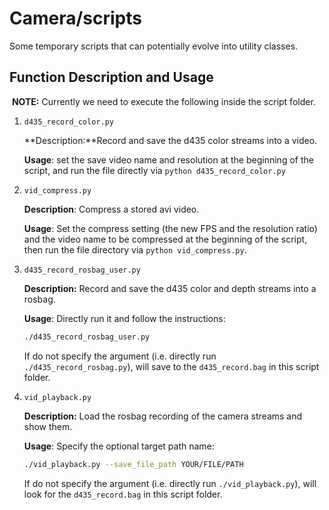 # Camera/scripts

Some temporary scripts that can potentially evolve into utility classes.



## Function Description and Usage

​	**NOTE:** Currently we need to execute the following inside the script folder.

1. ```d435_record_color.py```

   **Description:**Record and save the d435 color streams into a video. 

   **Usage**:  set the save video name and resolution at the beginning of the script, and run the file directly via ```python d435_record_color.py```

2. ```vid_compress.py```

   **Description**: Compress a stored avi video. 

   **Usage**: Set the compress setting (the new FPS and the resolution ratio) and the video name to be compressed at the beginning of the script, then run the file directory via ```python vid_compress.py```.
   
3. ```d435_record_rosbag_user.py```

   **Description:** Record and save the d435 color and depth streams into a rosbag. 

   **Usage**:  Directly run it and follow the instructions:

   ```bash
   ./d435_record_rosbag_user.py
   ```
   
   If do not specify the argument (i.e. directly run ```./d435_record_rosbag.py```), will save to the ```d435_record.bag``` in this script folder.
   
4. ```vid_playback.py```

   **Description:** Load the rosbag recording of the camera streams and show them.

   **Usage**:  Specify the optional target path name:

   ```bash 
   ./vid_playback.py --save_file_path YOUR/FILE/PATH
   ```
   
   If do not specify the argument (i.e. directly run ```./vid_playback.py```), will look for the ```d435_record.bag``` in this script folder.





